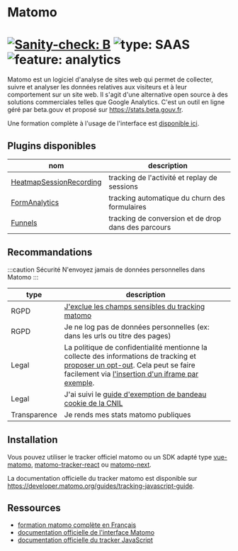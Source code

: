 # Matomo

# [![Sanity-check: B](https://img.shields.io/badge/sanity_check-B-lightblue)](https://sanity-check.numericite.eu/posts/3034a20a-dafd-4349-98da-14e5344fb13d) ![type: SAAS](https://img.shields.io/badge/type-SAAS-blue) ![feature: analytics](https://img.shields.io/badge/feature-analytics-blue)

Matomo est un logiciel d'analyse de sites web qui permet de collecter, suivre et analyser les données relatives aux visiteurs et à leur comportement sur un site web. Il s'agit d'une alternative open source à des solutions commerciales telles que Google Analytics. C'est un outil en ligne géré par beta.gouv et proposé sur https://stats.beta.gouv.fr.

Une formation complète à l'usage de l'interface est [disponible ici](https://ronan-hello.fr/series/matomo).

## Plugins disponibles

| nom                                                                           | description                                         |
| ----------------------------------------------------------------------------- | --------------------------------------------------- |
| [HeatmapSessionRecording](https://plugins.matomo.org/HeatmapSessionRecording) | tracking de l'activité et replay de sessions        |
| [FormAnalytics](https://plugins.matomo.org/FormAnalytics)                     | tracking automatique du churn des formulaires       |
| [Funnels](https://plugins.matomo.org/Funnels)                                 | tracking de conversion et de drop dans des parcours |

## Recommandations

:::caution Sécurité
N'envoyez jamais de données personnelles dans Matomo
:::

| type         | description                                                                                                                                                                                                                                                                                                                                                                                                           |
| ------------ | --------------------------------------------------------------------------------------------------------------------------------------------------------------------------------------------------------------------------------------------------------------------------------------------------------------------------------------------------------------------------------------------------------------------- |
| RGPD         | [J'exclue les champs sensibles du tracking matomo](https://matomo.org/faq/heatmap-session-recording/faq_24214/)                                                                                                                                                                                                                                                                                                       |
| RGPD         | Je ne log pas de données personnelles (ex: dans les urls ou titre des pages)                                                                                                                                                                                                                                                                                                                                          |
| Legal        | La politique de confidentialité mentionne la collecte des informations de tracking et [proposer un opt-out](https://fr.matomo.org/faq/general/faq_20000/). Cela peut se faire facilement via [l'insertion d'un iframe par exemple](https://github.com/SocialGouv/code-du-travail-numerique/blob/68974a92bb034317eaa5b29454040ebe83770b19/packages/code-du-travail-frontend/pages/politique-confidentialite.tsx#L203). |
| Legal        | J'ai suivi le [guide d'exemption de bandeau cookie de la CNIL](https://www.cnil.fr/sites/cnil/files/atoms/files/matomo_analytics_-_exemption_-_guide_de_configuration.pdf)
| Transparence | Je rends mes stats matomo publiques                                                                                                                                                                                                                                                                                                                                                                                   |

## Installation

Vous pouvez utiliser le tracker officiel matomo ou un SDK adapté type [vue-matomo](https://www.npmjs.com/package/vue-matomo), [matomo-tracker-react](https://www.npmjs.com/package/@datapunt/matomo-tracker-react) ou [matomo-next](https://www.npmjs.com/package/@socialgouv/matomo-next).

La documentation officielle du tracker matomo est disponible sur https://developer.matomo.org/guides/tracking-javascript-guide.

## Ressources

- [formation matomo complète en Français](https://ronan-hello.fr/series/matomo)
- [documentation officielle de l'interface Matomo](https://fr.matomo.org/help)
- [documentation officielle du tracker JavaScript](https://developer.matomo.org/guides/tracking-javascript-guide)
